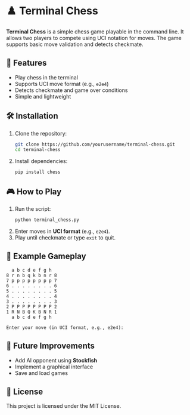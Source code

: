# ♟️ Terminal Chess

**Terminal Chess** is a simple chess game playable in the command line. It allows two players to compete using UCI notation for moves. The game supports basic move validation and detects checkmate.

## 🚀 Features
- Play chess in the terminal
- Supports UCI move format (e.g., `e2e4`)
- Detects checkmate and game over conditions
- Simple and lightweight

## 🛠 Installation 
1. Clone the repository:
   ```bash  
   git clone https://github.com/yourusername/terminal-chess.git
   cd terminal-chess
   ```
2. Install dependencies:  
   ```bash   
   pip install chess   
   ``` 

## 🎮 How to Play
1. Run the script:
   ```bash 
   python terminal_chess.py
   ```
2. Enter moves in **UCI format** (e.g., `e2e4`).
3. Play until checkmate or type `exit` to quit.

## 📌 Example Gameplay
```
  a b c d e f g h
8 r n b q k b n r 8
7 p p p p p p p p 7
6 . . . . . . . . 6
5 . . . . . . . . 5
4 . . . . . . . . 4
3 . . . . . . . . 3
2 P P P P P P P P 2
1 R N B Q K B N R 1
  a b c d e f g h

Enter your move (in UCI format, e.g., e2e4):
```

## 📜 Future Improvements
- Add AI opponent using **Stockfish**
- Implement a graphical interface
- Save and load games

## 📄 License
This project is licensed under the MIT License.

